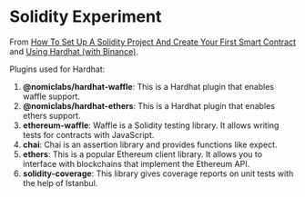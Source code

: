 # Solidity Experiment

From [How To Set Up A Solidity Project And Create Your First Smart Contract]
and [Using Hardhat (with Binance)].

Plugins used for Hardhat:

1. **@nomiclabs/hardhat-waffle**: This is a Hardhat plugin that enables waffle support.
2. **@nomiclabs/hardhat-ethers**: This is a Hardhat plugin that enables ethers support.
3. **ethereum-waffle**: Waffle is a Solidity testing library. It allows writing tests for contracts with JavaScript.
4. **chai**: Chai is an assertion library and provides functions like expect.
5. **ethers**: This is a popular Ethereum client library. It allows you to interface with blockchains that implement the Ethereum API.
6. **solidity-coverage**: This library gives coverage reports on unit tests with the help of Istanbul.

[How To Set Up A Solidity Project And Create Your First Smart Contract]: https://blog.oliverjumpertz.dev/how-to-set-up-a-solidity-project-and-create-your-first-smart-contract
[Using Hardhat (with Binance)]: https://docs.binance.org/smart-chain/developer/deploy/hardhat.html
